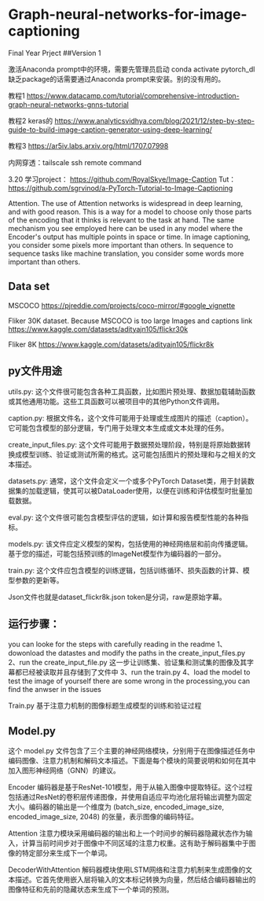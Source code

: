 # Graph-neural-networks-for-image-captioning
Final Year Prject 
##Version 1

激活Anaconda prompt中的环境，需要先管理员启动
conda activate pytorch_dl
缺乏package的话需要通过Anaconda prompt来安装。别的没有用的。

教程1
https://www.datacamp.com/tutorial/comprehensive-introduction-graph-neural-networks-gnns-tutorial

教程2 keras的
https://www.analyticsvidhya.com/blog/2021/12/step-by-step-guide-to-build-image-caption-generator-using-deep-learning/

教程3
https://ar5iv.labs.arxiv.org/html/1707.07998

内网穿透：tailscale
ssh remote command

3.20 
学习project： https://github.com/RoyalSkye/Image-Caption
Tut： https://github.com/sgrvinod/a-PyTorch-Tutorial-to-Image-Captioning

Attention. The use of Attention networks is widespread in deep learning, and with good reason. This is a way for a model to choose only those parts of the encoding that it thinks is relevant to the task at hand. The same mechanism you see employed here can be used in any model where the Encoder's output has multiple points in space or time. In image captioning, you consider some pixels more important than others. In sequence to sequence tasks like machine translation, you consider some words more important than others.


## Data set
MSCOCO   https://pjreddie.com/projects/coco-mirror/#google_vignette

Fliker 30K dataset. Because MSCOCO is too large
Images and captions link     https://www.kaggle.com/datasets/adityajn105/flickr30k

Fliker 8K    https://www.kaggle.com/datasets/adityajn105/flickr8k


## py文件用途
utils.py: 这个文件很可能包含各种工具函数，比如图片预处理、数据加载辅助函数或其他通用功能。这些工具函数可以被项目中的其他Python文件调用。

caption.py: 根据文件名，这个文件可能用于处理或生成图片的描述（caption）。它可能包含模型的部分逻辑，专门用于处理文本生成或文本处理的任务。

create_input_files.py: 这个文件可能用于数据预处理阶段，特别是将原始数据转换成模型训练、验证或测试所需的格式。这可能包括图片的预处理和与之相关的文本描述。

datasets.py: 通常，这个文件会定义一个或多个PyTorch Dataset类，用于封装数据集的加载逻辑，使其可以被DataLoader使用，以便在训练和评估模型时批量加载数据。

eval.py: 这个文件很可能包含模型评估的逻辑，如计算和报告模型性能的各种指标。

models.py: 该文件应定义模型的架构，包括使用的神经网络层和前向传播逻辑。基于您的描述，可能包括预训练的ImageNet模型作为编码器的一部分。

train.py: 这个文件应包含模型的训练逻辑，包括训练循环、损失函数的计算、模型参数的更新等。

Json文件也就是dataset_flickr8k.json   token是分词，raw是原始字幕。


## 运行步骤：
you can looke for the steps with carefully reading in the readme
1、dowonload the datastes and modify the paths in the create_input_files.py
2、run the create_input_file.py    这一步让训练集、验证集和测试集的图像及其字幕都已经被读取并且存储到了文件中
3、run the train.py
4、load the model to test the image of yourself
there are some wrong in the processing,you can find the anwser in the issues


Train.py  基于注意力机制的图像标题生成模型的训练和验证过程

## Model.py
这个 model.py 文件包含了三个主要的神经网络模块，分别用于在图像描述任务中编码图像、注意力机制和解码文本描述。下面是每个模块的简要说明和如何在其中加入图形神经网络（GNN）的建议。

Encoder
编码器是基于ResNet-101模型，用于从输入图像中提取特征。这个过程包括通过ResNet的卷积层传递图像，并使用自适应平均池化层将输出调整为固定大小。编码器的输出是一个维度为 (batch_size, encoded_image_size, encoded_image_size, 2048) 的张量，表示图像的编码特征。

Attention
注意力模块采用编码器的输出和上一个时间步的解码器隐藏状态作为输入，计算当前时间步对于图像中不同区域的注意力权重。这有助于解码器集中于图像的特定部分来生成下一个单词。

DecoderWithAttention
解码器模块使用LSTM网络和注意力机制来生成图像的文本描述。它首先使用嵌入层将输入的文本标记转换为向量，然后结合编码器输出的图像特征和先前的隐藏状态来生成下一个单词的预测。